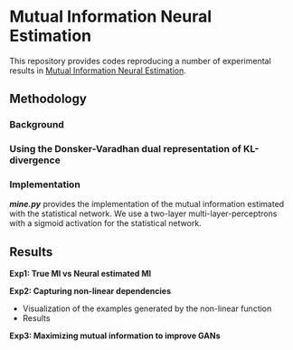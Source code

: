 # Mutual Information Neural Estimation

This repository provides codes reproducing a number of experimental results in [Mutual Information Neural Estimation](https://arxiv.org/abs/1801.04062).

## Methodology 

### Background


### Using the Donsker-Varadhan dual representation of KL-divergence


### Implementation

**_mine.py_** provides the implementation of the mutual information estimated with the statistical network. We use a two-layer multi-layer-perceptrons with a sigmoid activation for the statistical network.

## Results

**Exp1: True MI vs Neural estimated MI**


**Exp2: Capturing non-linear dependencies** 

* Visualization of the examples generated by the non-linear function
* Results

**Exp3: Maximizing mutual information to improve GANs**

